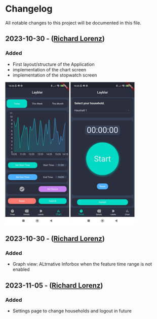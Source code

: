 # Changelog

All notable changes to this project will be documented in this file.

## 2023-10-30 - ([Richard Lorenz](https://github.com/fluttervieh))

### Added
- First layout/structure of the Application
- implementation of the chart screen
- implementation of the stopwatch screen

<img src="img/layblar_chart.jpeg" style="height:450px">
<img src="img/Layblar_stopwatch.jpeg" style="height:450px">


## 2023-10-30 - ([Richard Lorenz](https://github.com/fluttervieh))

### Added
- Graph view: ALtrnative Inforbox when the feature time range is not enabled


## 2023-11-05 - ([Richard Lorenz](https://github.com/fluttervieh))

### Added
- Settings page to change households and logout in future






